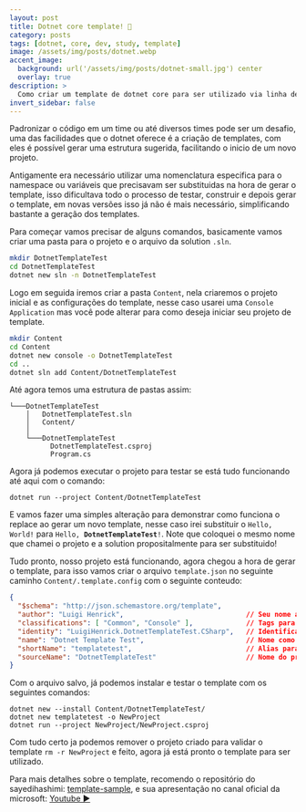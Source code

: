 ```yaml
---
layout: post
title: Dotnet core template! 🧾
category: posts
tags: [dotnet, core, dev, study, template]
image: /assets/img/posts/dotnet.webp
accent_image: 
  background: url('/assets/img/posts/dotnet-small.jpg') center 
  overlay: true
description: >
  Como criar um template de dotnet core para ser utilizado via linha de comando ou visual studio.
invert_sidebar: false
---
```


Padronizar o código em um time ou até diversos times pode ser um desafio, uma das facilidades que o dotnet oferece é a criação de templates, com eles é possível gerar uma estrutura sugerida, facilitando o inicio de um novo projeto. 

Antigamente era necessário utilizar uma nomenclatura especifica para o namespace ou variáveis que precisavam ser substituidas na hora de gerar o template, isso dificultava todo o processo de testar, construir e depois gerar o template, em novas versões isso já não é mais necessário, simplificando bastante a geração dos templates.

Para começar vamos precisar de alguns comandos, basicamente vamos criar uma pasta para o projeto e o arquivo da solution ```.sln```.

```bash
mkdir DotnetTemplateTest
cd DotnetTemplateTest
dotnet new sln -n DotnetTemplateTest
```

Logo em seguida iremos criar a pasta ```Content```, nela criaremos o projeto inicial e as configurações do template, nesse caso usarei uma ```Console Application``` mas você pode alterar para como deseja iniciar seu projeto de template.

```bash
mkdir Content
cd Content
dotnet new console -o DotnetTemplateTest
cd ..
dotnet sln add Content/DotnetTemplateTest
```

Até agora temos uma estrutura de pastas assim:

```
└───DotnetTemplateTest
    │   DotnetTemplateTest.sln
    │   Content/
    │
    └───DotnetTemplateTest
          DotnetTemplateTest.csproj
          Program.cs
```

Agora já podemos executar o projeto para testar se está tudo funcionando até aqui com o comando:

```
dotnet run --project Content/DotnetTemplateTest
```

E vamos fazer uma simples alteração para demonstrar como funciona o replace ao gerar um novo template, nesse caso irei substituir o ```Hello, World!``` para ```Hello, ```**```DotnetTemplateTest```**```!```. Note que coloquei o mesmo nome que chamei o projeto e a solution propositalmente para ser substituido!

Tudo pronto, nosso projeto está funcionando, agora chegou a hora de gerar o template, para isso vamos criar o arquivo ```template.json``` no seguinte caminho ```Content/.template.config``` com o seguinte conteudo:

```json
{
  "$schema": "http://json.schemastore.org/template",
  "author": "Luigi Henrick",                              // Seu nome aqui
  "classifications": [ "Common", "Console" ],             // Tags para encontrar template
  "identity": "LuigiHenrick.DotnetTemplateTest.CSharp",   // Identificador para o template
  "name": "Dotnet Template Test",                         // Nome como será exibido na lista
  "shortName": "templatetest",                            // Alias para usar via linha de comando
  "sourceName": "DotnetTemplateTest"                      // Nome do projeto (Replace será por esse nome)
}
```

Com o arquivo salvo, já podemos instalar e testar o template com os seguintes comandos:

```
dotnet new --install Content/DotnetTemplateTest/
dotnet new templatetest -o NewProject
dotnet run --project NewProject/NewProject.csproj
```

Com tudo certo ja podemos remover o projeto criado para validar o template ```rm -r NewProject``` e feito, agora já está pronto o template para ser utilizado.

Para mais detalhes sobre o template, recomendo o repositório do sayedihashimi: [template-sample](https://github.com/sayedihashimi/template-sample), e sua apresentação no canal oficial da microsoft: [Youtube ▶️ ](https://www.youtube.com/watch?v=GDNcxU0_OuE)